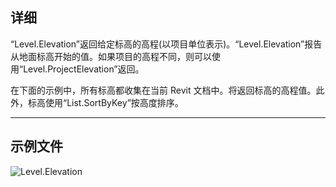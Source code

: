 ## 详细
“Level.Elevation”返回给定标高的高程(以项目单位表示)。“Level.Elevation”报告从地面标高开始的值。如果项目的高程不同，则可以使用“Level.ProjectElevation”返回。

在下面的示例中，所有标高都收集在当前 Revit 文档中。将返回标高的高程值。此外，标高使用“List.SortByKey”按高度排序。
___
## 示例文件

![Level.Elevation](./Revit.Elements.Level.Elevation_img.jpg)
